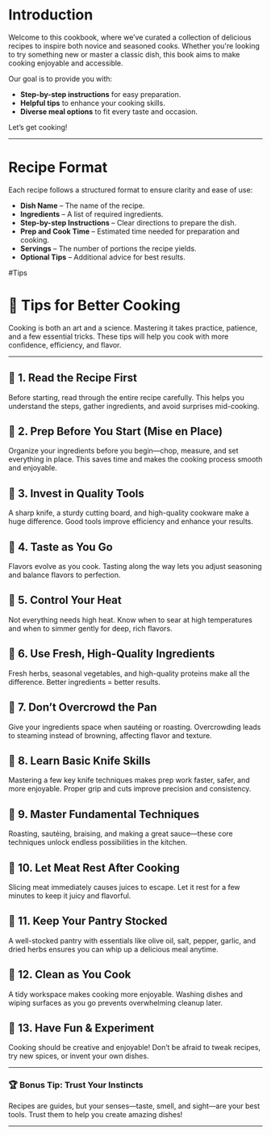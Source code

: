# Introduction

Welcome to this cookbook, where we’ve curated a collection of delicious recipes to inspire both novice and seasoned cooks. Whether you're looking to try something new or master a classic dish, this book aims to make cooking enjoyable and accessible.

Our goal is to provide you with:

- **Step-by-step instructions** for easy preparation.
- **Helpful tips** to enhance your cooking skills.
- **Diverse meal options** to fit every taste and occasion.

Let’s get cooking!

---

# Recipe Format

Each recipe follows a structured format to ensure clarity and ease of use:

- **Dish Name** – The name of the recipe.
- **Ingredients** – A list of required ingredients.
- **Step-by-step Instructions** – Clear directions to prepare the dish.
- **Prep and Cook Time** – Estimated time needed for preparation and cooking.
- **Servings** – The number of portions the recipe yields.
- **Optional Tips** – Additional advice for best results.

#Tips

# 🍳 Tips for Better Cooking

Cooking is both an art and a science. Mastering it takes practice, patience, and a few essential tricks. These tips will help you cook with more confidence, efficiency, and flavor.

---

## 🔹 1. Read the Recipe First

Before starting, read through the entire recipe carefully. This helps you understand the steps, gather ingredients, and avoid surprises mid-cooking.

## 🔹 2. Prep Before You Start (Mise en Place)

Organize your ingredients before you begin—chop, measure, and set everything in place. This saves time and makes the cooking process smooth and enjoyable.

## 🔹 3. Invest in Quality Tools

A sharp knife, a sturdy cutting board, and high-quality cookware make a huge difference. Good tools improve efficiency and enhance your results.

## 🔹 4. Taste as You Go

Flavors evolve as you cook. Tasting along the way lets you adjust seasoning and balance flavors to perfection.

## 🔹 5. Control Your Heat

Not everything needs high heat. Know when to sear at high temperatures and when to simmer gently for deep, rich flavors.

## 🔹 6. Use Fresh, High-Quality Ingredients

Fresh herbs, seasonal vegetables, and high-quality proteins make all the difference. Better ingredients = better results.

## 🔹 7. Don’t Overcrowd the Pan

Give your ingredients space when sautéing or roasting. Overcrowding leads to steaming instead of browning, affecting flavor and texture.

## 🔹 8. Learn Basic Knife Skills

Mastering a few key knife techniques makes prep work faster, safer, and more enjoyable. Proper grip and cuts improve precision and consistency.

## 🔹 9. Master Fundamental Techniques

Roasting, sautéing, braising, and making a great sauce—these core techniques unlock endless possibilities in the kitchen.

## 🔹 10. Let Meat Rest After Cooking

Slicing meat immediately causes juices to escape. Let it rest for a few minutes to keep it juicy and flavorful.

## 🔹 11. Keep Your Pantry Stocked

A well-stocked pantry with essentials like olive oil, salt, pepper, garlic, and dried herbs ensures you can whip up a delicious meal anytime.

## 🔹 12. Clean as You Cook

A tidy workspace makes cooking more enjoyable. Washing dishes and wiping surfaces as you go prevents overwhelming cleanup later.

## 🔹 13. Have Fun & Experiment

Cooking should be creative and enjoyable! Don’t be afraid to tweak recipes, try new spices, or invent your own dishes.

---

### 🏆 **Bonus Tip:** Trust Your Instincts

Recipes are guides, but your senses—taste, smell, and sight—are your best tools. Trust them to help you create amazing dishes!

---
